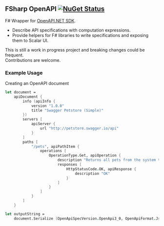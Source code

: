 ## FSharp OpenAPI [![NuGet Status](https://img.shields.io/nuget/v/FSharp.OpenApi.svg)](https://www.nuget.org/packages/FSharp.OpenApi)

F# Wrapper for [OpenAPI.NET SDK](https://github.com/microsoft/OpenAPI.NET).

- Describe API specifications with computation expressions.
- Provide helpers for F# libraries to write specifications and exposing them to Scalar UI.

This is still a work in progress project and breaking changes could be frequent.\
Contributions are welcome.

### Example Usage

Creating an OpenAPI document

```fsharp
let document =
    apiDocument {
        info (apiInfo {
            version "1.0.0"
            title "Swagger Petstore (Simple)"
        })
        servers [
            apiServer {
                url "http://petstore.swagger.io/api"
            }
        ]
        paths [
            "/pets", apiPathItem {
                operations [
                    OperationType.Get, apiOperation {
                        description "Returns all pets from the system that the user has access to"
                        responses [
                            HttpStatusCode.OK, apiResponse {
                                description "OK"
                            }
                        ]
                    }
                ]
            }
        ]
    }

let outputString =
    document.Serialize (OpenApiSpecVersion.OpenApi3_0, OpenApiFormat.Json)
```
